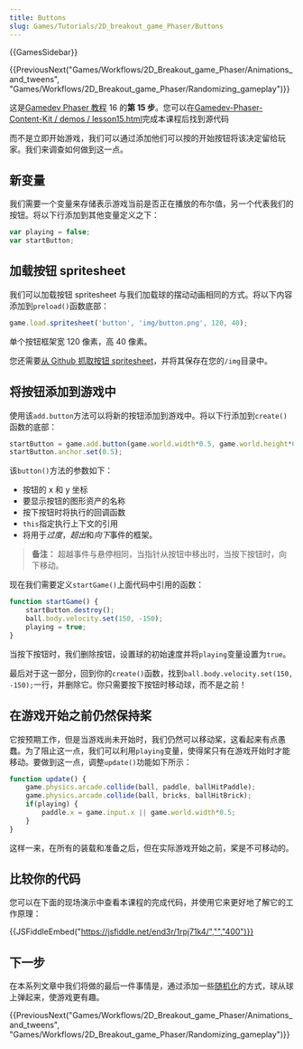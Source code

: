 ```yaml
---
title: Buttons
slug: Games/Tutorials/2D_breakout_game_Phaser/Buttons
---
```

{{GamesSidebar}}

{{PreviousNext("Games/Workflows/2D_Breakout_game_Phaser/Animations_and_tweens", "Games/Workflows/2D_Breakout_game_Phaser/Randomizing_gameplay")}}

这是[Gamedev Phaser 教程](/zh-CN/docs/Games/Workflows/2D_Breakout_game_Phaser) 16 的**第 15 步**。您可以在[Gamedev-Phaser-Content-Kit / demos / lesson15.html](https://github.com/end3r/Gamedev-Phaser-Content-Kit/blob/gh-pages/demos/lesson15.html)完成本课程后找到源代码

而不是立即开始游戏，我们可以通过添加他们可以按的开始按钮将该决定留给玩家。我们来调查如何做到这一点。

## 新变量

我们需要一个变量来存储表示游戏当前是否正在播放的布尔值，另一个代表我们的按钮。将以下行添加到其他变量定义之下：

```js
var playing = false;
var startButton;
```

## 加载按钮 spritesheet

我们可以加载按钮 spritesheet 与我们加载球的摆动动画相同的方式。将以下内容添加到`preload()`函数底部：

```js
game.load.spritesheet('button', 'img/button.png', 120, 40);
```

单个按钮框架宽 120 像素，高 40 像素。

您还需要[从 Github 抓取按钮 spritesheet](https://github.com/end3r/Gamedev-Phaser-Content-Kit/blob/gh-pages/demos/img/button.png)，并将其保存在您的`/img`目录中。

## 将按钮添加到游戏中

使用该`add.button`方法可以将新的按钮添加到游戏中。将以下行添加到`create()`函数的底部：

```js
startButton = game.add.button(game.world.width*0.5, game.world.height*0.5, 'button', startGame, this, 1, 0, 2);
startButton.anchor.set(0.5);
```

该`button()`方法的参数如下：

- 按钮的 x 和 y 坐标
- 要显示按钮的图形资产的名称
- 按下按钮时将执行的回调函数
- `this`指定执行上下文的引用
- 将用于*过度*，*超出*和*向下*事件的框架。

> **备注：** 超越事件与悬停相同，当指针从按钮中移出时，当按下按钮时，向下移动。

现在我们需要定义`startGame()`上面代码中引用的函数：

```js
function startGame() {
    startButton.destroy();
    ball.body.velocity.set(150, -150);
    playing = true;
}
```

当按下按钮时，我们删除按钮，设置球的初始速度并将`playing`变量设置为`true`。

最后对于这一部分，回到你的`create()`函数，找到`ball.body.velocity.set(150, -150);`一行，并删除它。你只需要按下按钮时移动球，而不是之前！

## 在游戏开始之前仍然保持桨

它按预期工作，但是当游戏尚未开始时，我们仍然可以移动桨，这看起来有点愚蠢。为了阻止这一点，我们可以利用`playing`变量，使得桨只有在游戏开始时才能移动。要做到这一点，调整`update()`功能如下所示：

```js
function update() {
    game.physics.arcade.collide(ball, paddle, ballHitPaddle);
    game.physics.arcade.collide(ball, bricks, ballHitBrick);
    if(playing) {
        paddle.x = game.input.x || game.world.width*0.5;
    }
}
```

这样一来，在所有的装载和准备之后，但在实际游戏开始之前，桨是不可移动的。

## 比较你的代码

您可以在下面的现场演示中查看本课程的完成代码，并使用它来更好地了解它的工作原理：

{{JSFiddleEmbed("https://jsfiddle.net/end3r/1rpj71k4/","","400")}}

## 下一步

在本系列文章中我们将做的最后一件事情是，通过添加一些[随机化](/zh-CN/docs/Games/Workflows/2D_Breakout_game_Phaser/Randomizing_gameplay)的方式，球从球上弹起来，使游戏更有趣。

{{PreviousNext("Games/Workflows/2D_Breakout_game_Phaser/Animations_and_tweens", "Games/Workflows/2D_Breakout_game_Phaser/Randomizing_gameplay")}}
